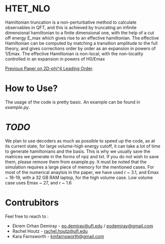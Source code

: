# HTET_NLO
Hamiltonian truncation is a non-perturbative method to calculate observables in QFT, and this is achieved by truncating an infinite dimensional hamiltonian to a finite dimensional one, with the help of a cut off energy E_max which gives rise to an effective hamiltonian. The effective Hamiltonian can be computed by matching a transition amplitude to the full theory, and gives corrections order by order as an expansion in powers of 1/Emax. The effective Hamiltonian is non-local, with the non-locality controlled in an expansion in powers of H0/Emax

 [Previous Paper on 2D-phi^4 Leading Order](https://arxiv.org/pdf/2110.08273).


# How to Use? 
The usage of the code is pretty basic. An example can be found in _example.py_. 

# _TODO_
We plan to use decoders as much as possible to speed up the code, as at its current state, for large volume-high energy cutoff, it can take a lot of time to generate hamiltonians and the basis. This is why we usually save the matrices we generate in the forms of npz and txt. If you do not wish to save them, please remove them from example.py. It must be noted that the simulation requires a large piece of memory for the mentioned cases. For most of the numerical anaylsis in the paper, we have used r ~ 3.1, and Emax ~ 18-19, with a 32 GB RAM laptop, for the high volume case. Low volume case uses Emax ~ 27, and r ~ 1.6 

# Contrubitors
Feel free to reach to :
- Ekrem Orhan Demiray - eo.demiray@ufl.edu / eodemiray@gmail.com
- Rachel Houtz - rachel.houtz@ufl.edu
- Kara Farnsworth - kmfarnsworth@gmail.com



<meta name="google-site-verification" content="4rNN15dzU7AZ0m9SCcYjHv9ybJV2oaLeiYZa1dgVJSA" />
